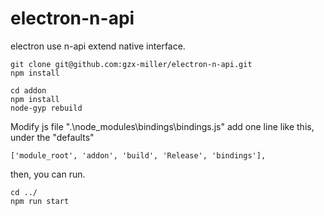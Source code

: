 # electron-n-api
electron use n-api extend native interface. 


```
git clone git@github.com:gzx-miller/electron-n-api.git
npm install

cd addon
npm install
node-gyp rebuild
```

Modify js file ".\node_modules\bindings\bindings.js"
add one line like this, under the "defaults"

```
['module_root', 'addon', 'build', 'Release', 'bindings'],
```

then, you can run.

```
cd ../
npm run start
```





